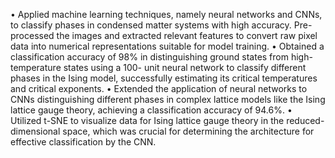 

• Applied machine learning techniques, namely neural networks and CNNs, to classify phases in condensed matter
systems with high accuracy. Pre-processed the images and extracted relevant features to convert raw pixel data into
numerical representations suitable for model training.
• Obtained a classification accuracy of 98% in distinguishing ground states from high-temperature states using a 100-
unit neural network to classify different phases in the Ising model, successfully estimating its critical temperatures and
critical exponents.
• Extended the application of neural networks to CNNs distinguishing different phases in complex lattice models like
the Ising lattice gauge theory, achieving a classification accuracy of 94.6%.
• Utilized t-SNE to visualize data for Ising lattice gauge theory in the reduced-dimensional space, which was crucial
for determining the architecture for effective classification by the CNN.
